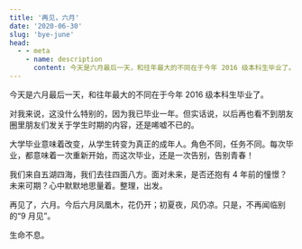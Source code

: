```yaml
---
title: '再见，六月'
date: '2020-06-30'
slug: 'bye-june'
head:
  - - meta
    - name: description
      content: 今天是六月最后一天，和往年最大的不同在于今年 2016 级本科生毕业了。
---
```


今天是六月最后一天，和往年最大的不同在于今年 2016 级本科生毕业了。

对我来说，这没什么特别的，因为我已毕业一年。但实话说，以后再也看不到朋友圈里朋友们发关于学生时期的内容，还是唏嘘不已的。

大学毕业意味着改变，从学生转变为真正的成年人。角色不同，任务不同。每次毕业，都意味着一次重新开始，而这次毕业，还是一次告别，告别青春！

我们来自五湖四海，我们去往四面八方。面对未来，是否还抱有 4 年前的憧憬？未来可期？心中默默地思量着。整理，出发。

再见了，六月。今后六月凤凰木，花仍开；初夏夜，风仍凉。只是，不再闻临别的“9 月见”。

生命不息。
